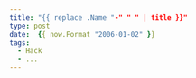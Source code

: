 ```yaml
---
title: "{{ replace .Name "-" " " | title }}"
type: post
date:  {{ now.Format "2006-01-02" }}
tags:
  - Hack
  - ...
---
```

